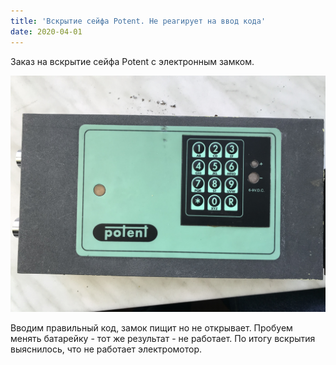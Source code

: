 ```yaml
---
title: 'Вскрытие сейфа Potent. Не реагирует на ввод кода'
date: 2020-04-01
---
```


Заказ на вскрытие сейфа Potent с электронным замком.

![](C02C44F4-6415-4CF0-BE96-2F21534954DA.jpeg)

Вводим правильный код, замок пищит но не открывает. Пробуем менять батарейку - тот же результат - не работает. По итогу вскрытия выяснилось, что не работает электромотор. 

